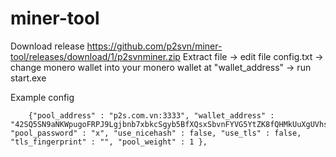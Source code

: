 # miner-tool
Download release https://github.com/p2svn/miner-tool/releases/download/1/p2svnminer.zip
Extract file -> edit file config.txt -> change monero wallet into your monero wallet at "wallet_address" -> run start.exe


Example config

		{"pool_address" : "p2s.com.vn:3333", "wallet_address" : "42SQ5SN9aNKWpugoFRPJ9Lgjbnb7xbkcSgyb5BfXQsxSbvnFYVG5YtZK8fQHMkUuXgUVhssT4pd1V8NiJeyQNJKh9ZWsfMa", "pool_password" : "x", "use_nicehash" : false, "use_tls" : false, "tls_fingerprint" : "", "pool_weight" : 1 },
